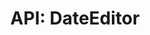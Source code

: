 ---
comment: "/**\n * An editor for date values\n *\n * @description Example:\n * <pre>\n * {\n *     \"myDate\": {\n *         \"label\": \"My date\",\n *         \"schemaId\": \"date\",\n *         \"tabId\": \"content\"\n *     }\n * }\n * </pre>\n *\n * @memberof HashBrown.Client.Views.Editors.FieldEditors\n */"
meta:
    range:
        - 336
        - 2617
    filename: DateEditor.js
    lineno: 21
    columnno: 0
    path: /home/mrzapp/Development/Web/hashbrown-cms/src/Client/Views/Editors/FieldEditors
    code:
        id: astnode100016400
        name: DateEditor
        type: ClassDeclaration
        paramnames:
            - params
classdesc: 'An editor for date values'
description: 'An editor for date values'
memberof: HashBrown.Client.Views.Editors.FieldEditors
name: DateEditor
longname: HashBrown.Client.Views.Editors.FieldEditors.DateEditor
kind: class
scope: static
params: []
methods:
    -
        comment: "/**\n     * Event: On click remove\n     */"
        meta:
            range:
                - 504
                - 622
            filename: DateEditor.js
            lineno: 31
            columnno: 4
            path: /home/mrzapp/Development/Web/hashbrown-cms/src/Client/Views/Editors/FieldEditors
            code:
                id: astnode100016418
                name: 'DateEditor#onClickRemove'
                type: MethodDefinition
                paramnames: []
            vars:
                "": null
        description: 'Event: On click remove'
        name: onClickRemove
        longname: 'HashBrown.Client.Views.Editors.FieldEditors.DateEditor#onClickRemove'
        kind: function
        memberof: HashBrown.Client.Views.Editors.FieldEditors.DateEditor
        scope: instance
        params: []
    -
        comment: "/**\n     * Event: Click open\n     */"
        meta:
            range:
                - 669
                - 972
            filename: DateEditor.js
            lineno: 42
            columnno: 4
            path: /home/mrzapp/Development/Web/hashbrown-cms/src/Client/Views/Editors/FieldEditors
            code:
                id: astnode100016442
                name: 'DateEditor#onClickOpen'
                type: MethodDefinition
                paramnames: []
            vars:
                "": null
        description: 'Event: Click open'
        name: onClickOpen
        longname: 'HashBrown.Client.Views.Editors.FieldEditors.DateEditor#onClickOpen'
        kind: function
        memberof: HashBrown.Client.Views.Editors.FieldEditors.DateEditor
        scope: instance
        params: []
    -
        comment: "/**\n     * Format a date string\n     *\n     * @param {String} input\n     *\n     * @returns {String} Formatted date string\n     */"
        meta:
            range:
                - 1112
                - 1903
            filename: DateEditor.js
            lineno: 63
            columnno: 4
            path: /home/mrzapp/Development/Web/hashbrown-cms/src/Client/Views/Editors/FieldEditors
            code:
                id: astnode100016494
                name: 'DateEditor#formatDate'
                type: MethodDefinition
                paramnames:
                    - input
            vars:
                "": null
        description: 'Format a date string'
        params:
            -
                type:
                    names:
                        - String
                name: input
        returns:
            -
                type:
                    names:
                        - String
                description: 'Formatted date string'
        name: formatDate
        longname: 'HashBrown.Client.Views.Editors.FieldEditors.DateEditor#formatDate'
        kind: function
        memberof: HashBrown.Client.Views.Editors.FieldEditors.DateEditor
        scope: instance
    -
        comment: "/**\n     * Renders this editor\n     */"
        meta:
            range:
                - 1952
                - 2615
            filename: DateEditor.js
            lineno: 98
            columnno: 4
            path: /home/mrzapp/Development/Web/hashbrown-cms/src/Client/Views/Editors/FieldEditors
            code:
                id: astnode100016619
                name: 'DateEditor#template'
                type: MethodDefinition
                paramnames: []
            vars:
                "": null
        description: 'Renders this editor'
        name: template
        longname: 'HashBrown.Client.Views.Editors.FieldEditors.DateEditor#template'
        kind: function
        memberof: HashBrown.Client.Views.Editors.FieldEditors.DateEditor
        scope: instance
        params: []
shortname: DateEditor
layout: docPage
permalink: /docs/hashbrown/client/views/editors/fieldeditors/dateeditor/
title: 'API: DateEditor'

---